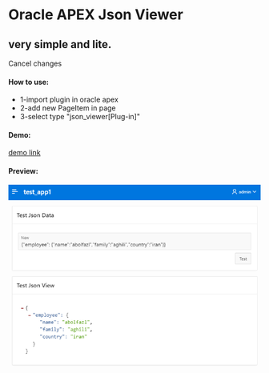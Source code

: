 # Oracle APEX Json Viewer

<h2>very simple and lite.</h2>Cancel changes

<h4>How to use:</h4>
<ul>
  <li>1-import plugin in oracle apex</li>
  <li>2-add new PageItem in page</li>
  <li>3-select type "json_viewer[Plug-in]"</li>
</ul>



<h4>Demo:</h4>
<a href="https://apex.oracle.com/pls/apex/aghili65/r/test-project2/test-json" target="_blank">demo link</a>


<h4>Preview:</h4>
<img src="preview.png" width="650px">
